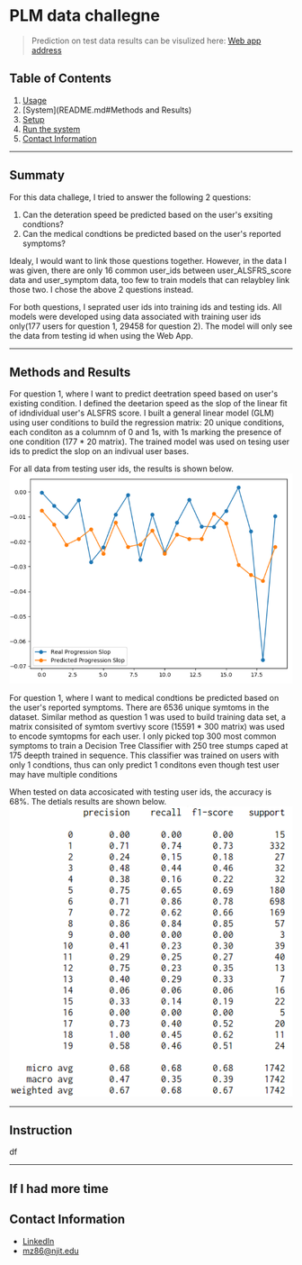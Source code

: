# PLM data challegne

> Prediction on test data results can be visulized here: [Web app address](http://dataengineermz.club/)

## Table of Contents

1. [Usage](README.md#Usage)
1. [System](README.md#Methods and Results)
1. [Setup](README.md#setup)
1. [Run the system](README.md#run-the-system)
1. [Contact Information](README.md#contact-information)

***

## Summaty

For this data challege, I tried to answer the following 2 questions:
1. Can the deteration speed be predicted based on the user's exsiting condtions?
2. Can the medical condtions be predicted based on the user's reported symptoms?

Idealy, I would want to link those questions together. However, in the data I was given, there are only 16 common user_ids between user_ALSFRS_score data and user_symptom data, too few to train models that can relaybley link those two. I chose the above 2 questions instead.

For both questions, I seprated user ids into training ids and testing ids. All models were developed using data associated with training user ids only(177 users for question 1, 29458 for question 2). The model will only see the data from testing id when using the Web App.

---
## Methods and Results

For question 1, where I want to predict deetration speed based on user's existing condition. I defined the deetarion speed as the slop of the linear fit of idndividual user's ALSFRS score. I built a general linear model (GLM) using user conditions to build the regression matrix: 20 unique conditions, each conditon as a columnm of 0 and 1s, with 1s marking the presence of one condition (177 * 20 matrix). The trained model was used on tesing user ids to predict the slop on an indivual user bases. 

For all data from testing user ids, the results is shown below.
![q1_png](./test_scripts/q1.png)

For question 1, where I want to medical condtions be predicted based on the user's reported symptoms. There are 6536 unique symtoms in the dataset. Similar method as question 1 was used to build training data set, a matrix consisited of symtom svertivy score (15591 * 300 matrix) was used to encode symtopms for each user. I only picked top 300 most common symptoms to train a Decision Tree Classifier with 250 tree stumps caped at 175 deepth trained in sequence. This classifier was trained on users with only 1 condtions, thus can only predict 1 conditons even though test user may have multiple conditions

When tested on data accosicated with testing user ids, the accuracy is 68%. The detials results are shown below.
![q2_png](./test_scripts/q2.png)

---
## Instruction

df

---
## If I had more time


## Contact Information

* [LinkedIn](https://www.linkedin.com/in/zm6148)
* mz86@njit.edu



